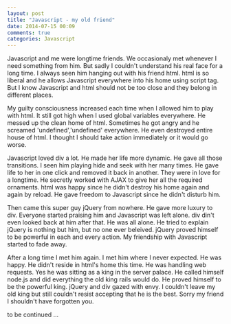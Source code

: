 ```yaml
---
layout: post
title: "Javascript - my old friend"
date: 2014-07-15 00:09
comments: true
categories: Javascript
---
```


Javascript and me were longtime friends. We occasionaly met whenever I need something from him. But sadly I couldn't understand his real face for a long time. I always seen him hanging out with his friend html. html is so liberal and he allows Javascript everywhere into his home using script tag. But I know Javascript and html should not be too close and they belong in different places.


 My guilty consciousness increased each time when I allowed him to play with html. It still got high when I used global variables everywhere. He messed up the clean home of html. Sometimes he got angry and he screamed 'undefined','undefined' everywhere. He even destroyed entire house of html. I thought I should take action immediately or it would go worse.

Javascript loved div a lot. He made her life more dynamic. He gave all those transitions.  I seen him playing hide and seek with her many times. He gave life to her in one click and removed it back in another. They were in love for a longtime. He secretly worked with AJAX to give her all the required ornaments. html was happy since he didn't destroy his home again and again by reload. He gave freedom to Javascript since he didn't disturb him.

Then came this super guy jQuery from nowhere. He gave more luxury to div. Everyone started praising him and Javascript was left alone. div din't even looked back at him after that. He was all alone. He tried to explain jQuery is nothing but him, but no one ever beleived. jQuery proved himself to be powerful in each and every action. My friendship with Javascript started to fade away.


After a long time I met him again. I met him where I never expected. He was happy. He didn't reside in html's home this time. He was handling web requests. Yes he was sitting as a king in the server palace. He called himself node.js and did everything the old king rails would do. He proved himself to be the powerful king. jQuery and div gazed with envy. I couldn't leave my old king but still couldn't resist accepting that he is the best. Sorry my friend I shouldn't have forgotten you.

to be continued ...


